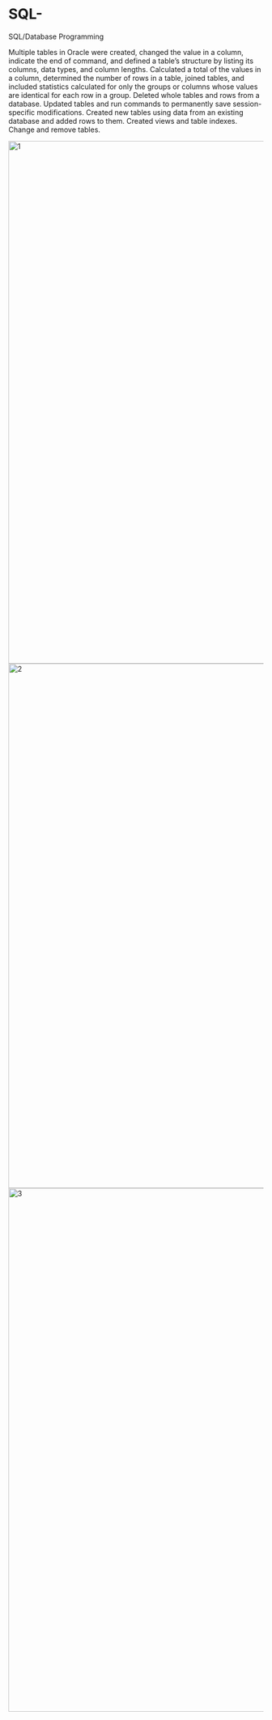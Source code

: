 # SQL-
SQL/Database Programming

Multiple tables in Oracle were created, changed the value in a column, indicate the end of command, and defined a table’s structure by listing its columns, data types, and column lengths.​ Calculated a total of the values in a column, determined the number of rows in a table, joined tables, and included statistics calculated for only the groups or columns whose values are identical for each row in a group. Deleted whole tables and rows from a database. Updated tables and run commands to permanently save session-specific modifications. Created new tables using data from an existing database and added rows to them. Created views and table indexes. Change and remove tables.

<img width="1033" alt="1" src="https://user-images.githubusercontent.com/103542108/183233058-c33fb5cf-25ba-4cd2-8a49-edb727c7b225.png">
<img width="1037" alt=" 2" src="https://user-images.githubusercontent.com/103542108/183233062-48103a0b-259a-4ed4-9bc8-66481d0ada00.png">
<img width="1035" alt="3" src="https://user-images.githubusercontent.com/103542108/183233063-e28cde71-51bd-4086-b964-b64b2cfa692a.png">
